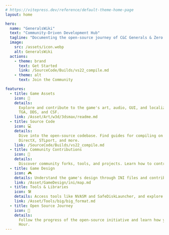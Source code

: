 ```yaml
---
# https://vitepress.dev/reference/default-theme-home-page
layout: home

hero:
  name: "GeneralsWiki"
  text: "Community-Driven Development Hub"
  tagline: "Documenting the open-source journey of C&C Generals & Zero Hour"
  image:
    src: /assets/icon.webp
    alt: GeneralsWiki
  actions:
    - theme: brand
      text: Get Started
      link: /SourceCode/Builds/vs22_compile.md
    - theme: alt
      text: Join the Community

features:
  - title: Game Assets
    icon: 🎨
    details:
      Explore and contribute to the game's art, audio, GUI, and localization files. Learn about file formats like W3D,
      TGA, DDS, and CSF.
    link: /Asset/Art/w3d/3dsmax/readme.md
  - title: Source Code
    icon: 💻
    details:
      Dive into the open-source codebase. Find guides for compiling on Windows and Linux, and explore libraries like
      DirectX, STLport, and more.
    link: /SourceCode/Builds/vs22_compile.md
  - title: Community Contributions
    icon: 🤝
    details:
      Discover community forks, tools, and projects. Learn how to contribute to the ongoing development of the game.
  - title: Game Design
    icon: 🎮
    details: Understand the game's design through INI files and contribute to balancing, modding, and new features.
    link: /Asset/GameDesign/ini/map.md
  - title: Tools & Libraries
    icon: 🛠️
    details: Access tools like NVASM and SafeDiskLauncher, and explore libraries such as Miles Sound System and Bink.
    link: /Asset/Tools/big/big_format.md
  - title: Open Source Journey
    icon: 🚀
    details:
      Follow the progress of the open-source initiative and learn how you can help shape the future of C&C Generals Zero
      Hour.
---
```


